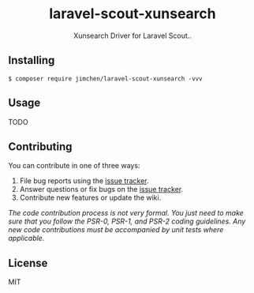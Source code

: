 <h1 align="center"> laravel-scout-xunsearch </h1>

<p align="center"> Xunsearch Driver for Laravel Scout..</p>


## Installing

```shell
$ composer require jimchen/laravel-scout-xunsearch -vvv
```

## Usage

TODO

## Contributing

You can contribute in one of three ways:

1. File bug reports using the [issue tracker](https://github.com/JimChenWYU/laravel-scout-xunsearch/issues).
2. Answer questions or fix bugs on the [issue tracker](https://github.com/JimChenWYU/laravel-scout-xunsearch/issues).
3. Contribute new features or update the wiki.

_The code contribution process is not very formal. You just need to make sure that you follow the PSR-0, PSR-1, and PSR-2 coding guidelines. Any new code contributions must be accompanied by unit tests where applicable._

## License

MIT